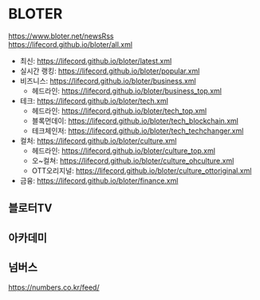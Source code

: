 # BLOTER
https://www.bloter.net/newsRss  
https://lifecord.github.io/bloter/all.xml
- 최신: https://lifecord.github.io/bloter/latest.xml
- 실시간 랭킹: https://lifecord.github.io/bloter/popular.xml
- 비즈니스: https://lifecord.github.io/bloter/business.xml
   - 헤드라인: https://lifecord.github.io/bloter/business_top.xml
- 테크: https://lifecord.github.io/bloter/tech.xml
   - 헤드라인: https://lifecord.github.io/bloter/tech_top.xml
   - 블록먼데이: https://lifecord.github.io/bloter/tech_blockchain.xml
   - 테크체인저: https://lifecord.github.io/bloter/tech_techchanger.xml
- 컬처: https://lifecord.github.io/bloter/culture.xml
   - 헤드라인: https://lifecord.github.io/bloter/culture_top.xml
   - 오~컬쳐: https://lifecord.github.io/bloter/culture_ohculture.xml
   - OTT오리지널: https://lifecord.github.io/bloter/culture_ottoriginal.xml
- 금융: https://lifecord.github.io/bloter/finance.xml

## 블로터TV

## 아카데미

## 넘버스
https://numbers.co.kr/feed/
